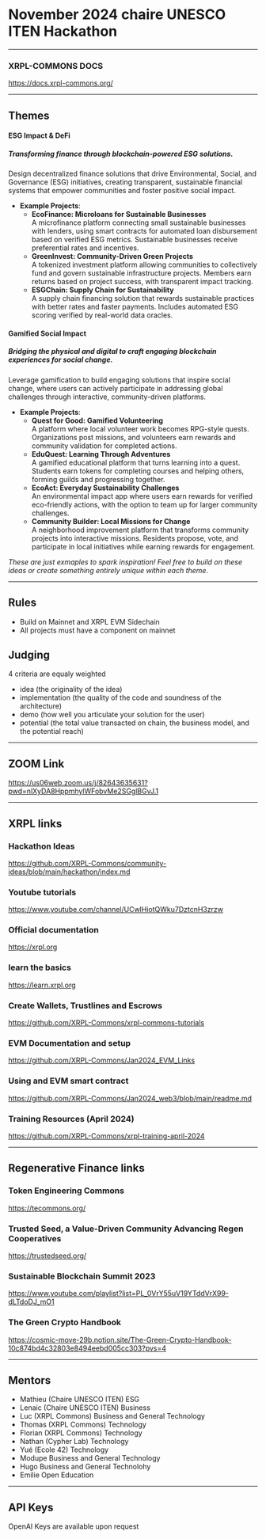 # November 2024 chaire UNESCO ITEN Hackathon
-------------
### XRPL-COMMONS DOCS
https://docs.xrpl-commons.org/

-------
## Themes

#### __ESG Impact & DeFi__
##### _Transforming finance through blockchain-powered ESG solutions._
Design decentralized finance solutions that drive Environmental, Social, and Governance (ESG) initiatives, creating transparent, sustainable financial systems that empower communities and foster positive social impact.

- **Example Projects**:
   - **EcoFinance: Microloans for Sustainable Businesses**  
      A microfinance platform connecting small sustainable businesses with lenders, using smart contracts for automated loan disbursement based on verified ESG metrics. Sustainable businesses receive preferential rates and incentives.
   - **GreenInvest: Community-Driven Green Projects**  
      A tokenized investment platform allowing communities to collectively fund and govern sustainable infrastructure projects. Members earn returns based on project success, with transparent impact tracking.
   - **ESGChain: Supply Chain for Sustainability**  
      A supply chain financing solution that rewards sustainable practices with better rates and faster payments. Includes automated ESG scoring verified by real-world data oracles.
     
#### __Gamified Social Impact__
##### _Bridging the physical and digital to craft engaging blockchain experiences for social change._
Leverage gamification to build engaging solutions that inspire social change, where users can actively participate in addressing global challenges through interactive, community-driven platforms.

- **Example Projects**:
   - **Quest for Good: Gamified Volunteering**  
      A platform where local volunteer work becomes RPG-style quests. Organizations post missions, and volunteers earn rewards and community validation for completed actions.
   - **EduQuest: Learning Through Adventures**  
      A gamified educational platform that turns learning into a quest. Students earn tokens for completing courses and helping others, forming guilds and progressing together.
   - **EcoAct: Everyday Sustainability Challenges**  
      An environmental impact app where users earn rewards for verified eco-friendly actions, with the option to team up for larger community challenges.
   - **Community Builder: Local Missions for Change**  
      A neighborhood improvement platform that transforms community projects into interactive missions. Residents propose, vote, and participate in local initiatives while earning rewards for engagement.


_These are just exmaples to spark inspiration! Feel free to build on these ideas or create something entirely unique within each theme._

-------------
## Rules

- Build on Mainnet and XRPL EVM Sidechain
- All projects must have a component on mainnet

## Judging

4 criteria are equaly weighted
- idea (the originality of the idea)
- implementation (the quality of the code and soundness of the architecture)
- demo (how well you articulate your solution for the user)
- potential (the total value transacted on chain, the business model, and the potential reach)

------------
## ZOOM Link
https://us06web.zoom.us/j/82643635631?pwd=nlXyDA8HppmhylWFobvMe2SGglBGvJ.1

------------
## XRPL links

### Hackathon Ideas
https://github.com/XRPL-Commons/community-ideas/blob/main/hackathon/index.md

### Youtube tutorials
https://www.youtube.com/channel/UCwlHiotQWku7DztcnH3zrzw

### Official documentation
https://xrpl.org

### learn the basics
https://learn.xrpl.org

### Create Wallets, Trustlines and Escrows
https://github.com/XRPL-Commons/xrpl-commons-tutorials

### EVM Documentation and setup
https://github.com/XRPL-Commons/Jan2024_EVM_Links

### Using and EVM smart contract
https://github.com/XRPL-Commons/Jan2024_web3/blob/main/readme.md

### Training Resources (April 2024)
https://github.com/XRPL-Commons/xrpl-training-april-2024

------------
## Regenerative Finance links

### Token Engineering Commons
https://tecommons.org/

### Trusted Seed, a Value-Driven Community Advancing Regen Cooperatives
https://trustedseed.org/

### Sustainable Blockchain Summit 2023
https://www.youtube.com/playlist?list=PL_0VrY55uV19YTddVrX99-dLTdoDJ_mO1
 
### The Green Crypto Handbook
https://cosmic-move-29b.notion.site/The-Green-Crypto-Handbook-10c874bd4c32803e8494eebd005cc303?pvs=4

-------------
## Mentors

- Mathieu (Chaire UNESCO ITEN) ESG
- Lenaic (Chaire UNESCO ITEN) Business
- Luc (XRPL Commons) Business and General Technology
- Thomas (XRPL Commons) Technology
- Florian (XRPL Commons) Technology
- Nathan (Cypher Lab) Technology
- Yué (Ecole 42) Technology
- Modupe Business and General Technology
- Hugo Business and General Technolohy
- Emilie Open Education

-------------
## API Keys

OpenAI Keys are available upon request
